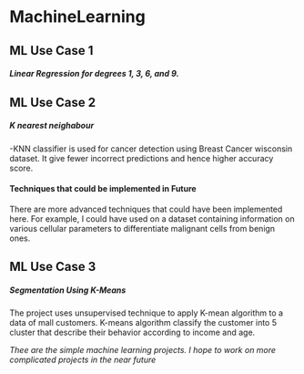 # MachineLearning

## ML Use Case 1
##### Linear Regression for degrees 1, 3, 6, and 9.



## ML Use Case 2
##### K nearest neighabour 
-KNN classifier is used for cancer detection using Breast Cancer wisconsin dataset. It give fewer incorrect predictions and hence higher accuracy score.


#### Techniques that could be implemented in Future
There are more advanced techniques that could have been implemented here. For example, I could have used on a dataset containing information on various cellular parameters to differentiate malignant cells from benign ones.



## ML Use Case 3
##### Segmentation Using K-Means
The project uses unsupervised technique to apply K-mean algorithm to a data of mall customers.
K-means algorithm classify the customer into 5 cluster that describe their behavior according to income and age.


*Thee are the simple machine learning projects. I hope to work on more complicated projects in the near future*
